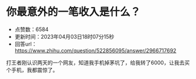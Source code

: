 # 你最意外的一笔收入是什么？
- 点赞数：6584
- 更新时间：2023年04月03日18时07分15秒
- 回答url：https://www.zhihu.com/question/522856095/answer/2966717692
<body>
 <p data-pid="REpFRAmK">打王者刚认识两天的一个网友，知道我手机掉茅坑了，给我转了6000，让我去买个手机，我都震惊了。</p>
</body>